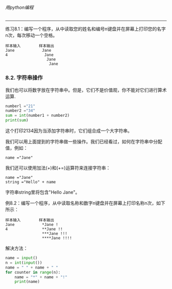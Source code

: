 ###### 用python编程
---

练习8.1：编写一个程序，从中读取您的姓名和编号n键盘并在屏幕上打印您的名字n次，每次移动一个空格。

```
样本输入        样本输出
Jane            Jane
4                Jane
                  Jane
                   Jane
```

### 8.2. 字符串操作

我们也可以将数字放在字符串中。但是，它们不是价值观，你不能对它们进行算术运算.

```python
numberl ="21"
number2 ="34"
sum = int(number1 + number2)
print(sum)
```
这个打印2134因为当添加字符串时，它们组合成一个大字符串。

我们可以用上面提到的字符串做一些操作。我们已经看过，如何在字符串中分配值，例如：

```
name ="Jane"
```

我们还可以使用加法(+)和(+=)运算符来连接字符串：

```
name ="Jane"
string ="Hello" + name
```
字符串string里将包含"Hello Jane"。

例8.2：编写一个程序，从中读取名称和数字n键盘并在屏幕上打印名称n次，如下所示：

```
样本输入        样本输出
Jane            *Jane !
4               **Jane !!
                ***Jane !!!
                ****Jane !!!!
```

解决方法：

```python
name = input()
n = int(input())
name = " " + name + " "
for counter in range(n):
    name = "*" + name + "!"
    print(name)
```
